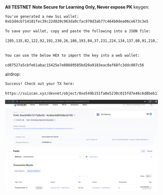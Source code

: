 **All TESTNET**
**Note Secure for Learning Only, Never expose PK**
keygen:

    You've generated a new Sui wallet: 0xb3d4cb714181fec39c22d820c963da9cfac970d3ab77c464b0dea06ce673c3e5

    To save your wallet, copy and paste the following into a JSON file:

    [205,135,82,122,92,191,230,26,186,193,84,37,231,224,134,137,88,91,210,10,145,131,234,192,175,104,252,61,220,0,124,86]


    You can use the below HEX to import the key into a web wallet:

    cd87527a5cbfe61abac15425e7e08689585bd20a9183eac0af68fc3ddc007c56

airdrop:

    Success! Check out your TX here:
            https://suiscan.xyz/devnet/object/0xe549b151fa8e5230c015fd7e46c6d8beb11de90a729e77a4cbba4d045dbcb7d5


![airdrop](./airdrop.png)

